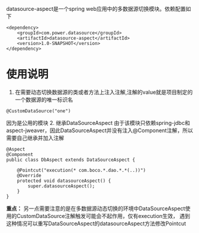 datasource-aspect是一个spring web应用中的多数据源切换模块。依赖配置如下
```
<dependency>
    <groupId>com.power.datasource</groupId>
    <artifactId>datasource-aspect</artifactId>
    <version>1.0-SNAPSHOT</version>
</dependency>
```

# 使用说明

1. 在需要动态切换数据源的类或者方法上注入注解,注解的value就是项目制定的一个数据源的唯一标识名
```
@CustomDataSource("one")
```
因为是公用的模块
2. 继承DataSourceAspect
由于该模块只依赖spring-jdbc和aspect-jweaver，因此DataSourceAspect并没有注入@Component注解，所以需要自己继承并加入注解
```
@Aspect
@Component
public class DbAspect extends DataSourceAspect {

    @Pointcut("execution(* com.boco.*.dao.*.*(..))")
    @Override
    protected void datasourceAspect() {
        super.datasourceAspect();
    }
}

```
**重点：** 另一点需要注意的是在多数据源动态切换的环境中DataSourceAspect使用的CustomDataSource注解触发可能会不起作用，仅有execution生效，
遇到这种情况可以重写DataSourceAspect的datasourceAspect方法修改Pointcut
